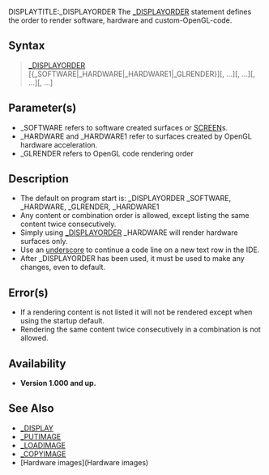 DISPLAYTITLE:_DISPLAYORDER
The [_DISPLAYORDER](_DISPLAYORDER) statement defines the order to render software, hardware and custom-OpenGL-code.


## Syntax

>  [_DISPLAYORDER](_DISPLAYORDER) [{_SOFTWARE|_HARDWARE|_HARDWARE1|_GLRENDER}][, ...][, ...][, ...][, ...] 


## Parameter(s)

* _SOFTWARE refers to software created surfaces or [SCREEN](SCREEN)s.
* _HARDWARE and _HARDWARE1 refer to surfaces created by OpenGL hardware acceleration.
* _GLRENDER refers to OpenGL code rendering order


## Description

* The default on program start is: _DISPLAYORDER _SOFTWARE, _HARDWARE, _GLRENDER, _HARDWARE1
* Any content or combination order is allowed, except listing the same content twice consecutively.
* Simply using [_DISPLAYORDER](_DISPLAYORDER) _HARDWARE will render hardware surfaces only.
* Use an [underscore](underscore) to continue a code line on a new text row in the IDE.
* After _DISPLAYORDER has been used, it must be used to make any changes, even to default.


## Error(s)

* If a rendering content is not listed it will not be rendered except when using the startup default.
* Rendering the same content twice consecutively in a combination is not allowed.


## Availability

* **Version 1.000 and up.**


## See Also

* [_DISPLAY](_DISPLAY)
* [_PUTIMAGE](_PUTIMAGE)
* [_LOADIMAGE](_LOADIMAGE)
* [_COPYIMAGE](_COPYIMAGE)
* [Hardware images](Hardware images)




